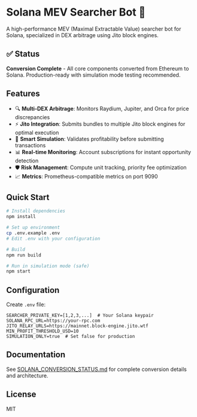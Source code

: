 # Solana MEV Searcher Bot 🚀

A high-performance MEV (Maximal Extractable Value) searcher bot for Solana, specialized in DEX arbitrage using Jito block engines.

## ✅ Status

**Conversion Complete** - All core components converted from Ethereum to Solana. Production-ready with simulation mode testing recommended.

## Features

- 🔍 **Multi-DEX Arbitrage**: Monitors Raydium, Jupiter, and Orca for price discrepancies
- ⚡ **Jito Integration**: Submits bundles to multiple Jito block engines for optimal execution
- 🎯 **Smart Simulation**: Validates profitability before submitting transactions
- 📊 **Real-time Monitoring**: Account subscriptions for instant opportunity detection
- 🛡️ **Risk Management**: Compute unit tracking, priority fee optimization
- 📈 **Metrics**: Prometheus-compatible metrics on port 9090

## Quick Start

```bash
# Install dependencies
npm install

# Set up environment
cp .env.example .env
# Edit .env with your configuration

# Build
npm run build

# Run in simulation mode (safe)
npm start
```

## Configuration

Create `.env` file:

```env
SEARCHER_PRIVATE_KEY=[1,2,3,...]  # Your Solana keypair
SOLANA_RPC_URL=https://your-rpc.com
JITO_RELAY_URLS=https://mainnet.block-engine.jito.wtf
MIN_PROFIT_THRESHOLD_USD=10
SIMULATION_ONLY=true  # Set false for production
```

## Documentation

See [SOLANA_CONVERSION_STATUS.md](./SOLANA_CONVERSION_STATUS.md) for complete conversion details and architecture.

## License

MIT
